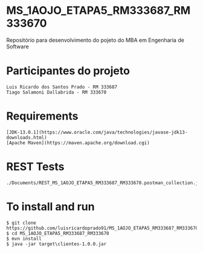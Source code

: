 # MS_1AOJO_ETAPA5_RM333687_RM333670
Repositório para desenvolvimento do pojeto do MBA em Engenharia de Software
# Participantes do projeto 
```
Luis Ricardo dos Santos Prado - RM 333687
Tiago Salamoni Dallabrida - RM 333670
```
# Requirements 
```
[JDK-13.0.1](https://www.oracle.com/java/technologies/javase-jdk13-downloads.html)
[Apache Maven](https://maven.apache.org/download.cgi)
```
# REST Tests
```
./Documents/REST_MS_1AOJO_ETAPA5_RM333687_RM333670.postman_collection.json
```
# To install and run
```
$ git clone https://github.com/luisricardoprado91/MS_1AOJO_ETAPA5_RM333687_RM333670.git
$ cd MS_1AOJO_ETAPA5_RM333687_RM333670
$ mvn install
$ java -jar target\clientes-1.0.0.jar
```